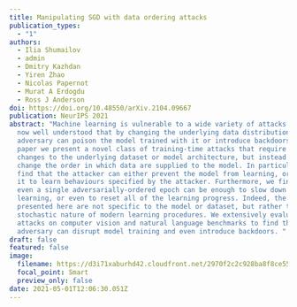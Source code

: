 ```yaml
---
title: Manipulating SGD with data ordering attacks
publication_types:
  - "1"
authors:
  - Ilia Shumailov
  - admin
  - Dmitry Kazhdan
  - Yiren Zhao
  - Nicolas Papernot
  - Murat A Erdogdu
  - Ross J Anderson
doi: https://doi.org/10.48550/arXiv.2104.09667
publication: NeurIPS 2021
abstract: "Machine learning is vulnerable to a wide variety of attacks. It is
  now well understood that by changing the underlying data distribution, an
  adversary can poison the model trained with it or introduce backdoors. In this
  paper we present a novel class of training-time attacks that require no
  changes to the underlying dataset or model architecture, but instead only
  change the order in which data are supplied to the model. In particular, we
  find that the attacker can either prevent the model from learning, or poison
  it to learn behaviours specified by the attacker. Furthermore, we find that
  even a single adversarially-ordered epoch can be enough to slow down model
  learning, or even to reset all of the learning progress. Indeed, the attacks
  presented here are not specific to the model or dataset, but rather target the
  stochastic nature of modern learning procedures. We extensively evaluate our
  attacks on computer vision and natural language benchmarks to find that the
  adversary can disrupt model training and even introduce backdoors. "
draft: false
featured: false
image:
  filename: https://d3i71xaburhd42.cloudfront.net/2970f2c2c928ba8f8ce55ddd312b463869e75c84/3-Figure1-1.png
  focal_point: Smart
  preview_only: false
date: 2021-05-01T12:06:30.051Z
---
```

